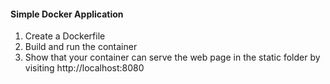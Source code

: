 #### Simple Docker Application



1. Create a Dockerfile
2. Build and run the container
3. Show that your container can serve the web page in the static folder by visiting http://localhost:8080